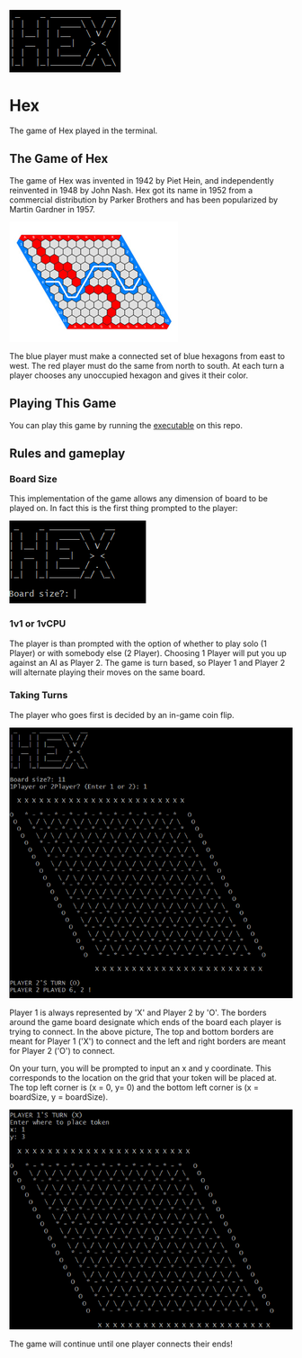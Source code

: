 
![Hex](https://github.com/JoshuaDiaz/Hex/blob/master/Images/HexImg.PNG "Image Source: Wikipedia")
# Hex
The game of Hex played in the terminal.


## The Game of Hex
The game of Hex was invented in 1942 by Piet Hein, and independently reinvented in 1948 by John Nash. Hex got its name in 1952 from a commercial distribution by Parker Brothers and has been popularized by Martin Gardner in 1957.

![Img Source: Wikipedia](https://github.com/JoshuaDiaz/Hex/blob/master/Images/HexBoard.jpg "Image Source: Wikipedia")

The blue player must make a connected set of blue hexagons from east to west. The red player must do the same from north to south. At each turn a player chooses any unoccupied hexagon and gives it their color.


## Playing This Game
You can play this game by running the [executable](https://github.com/JoshuaDiaz/Hex/blob/master/Hex.exe) on this repo.


## Rules and gameplay

### Board Size
This implementation of the game allows any dimension of board to be played on. In fact this is the first thing prompted to the player:

![Choose the board size!](https://github.com/JoshuaDiaz/Hex/blob/master/Images/BoardSize.PNG "Choose the board size!")


### 1v1 or 1vCPU
The player is than prompted with the option of whether to play solo (1 Player) or with somebody else (2 Player). Choosing 1 Player will put you up against an AI as Player 2. The game is turn based, so Player 1 and Player 2 will alternate playing their moves on the same board.


### Taking Turns
The player who goes first is decided by an in-game coin flip.

![The AI won the coin flip](https://github.com/JoshuaDiaz/Hex/blob/master/Images/coinflip.PNG "The AI won the coin flip")

Player 1 is always represented by 'X' and Player 2 by 'O'. The borders around the game board designate which ends of the board each player is trying to connect. In the above picture, The top and bottom borders are meant for Player 1 ('X') to connect and the left and right borders are meant for Player 2 ('O') to connect.

On your turn, you will be prompted to input an x and y coordinate. This corresponds to the location on the grid that your token will be placed at. The top left corner is (x = 0, y= 0) and the bottom left corner is (x = boardSize, y = boardSize).

![x = 3, y = 1](https://github.com/JoshuaDiaz/Hex/blob/master/Images/input.PNG "x = 3, y = 1")

The game will continue until one player connects their ends!

